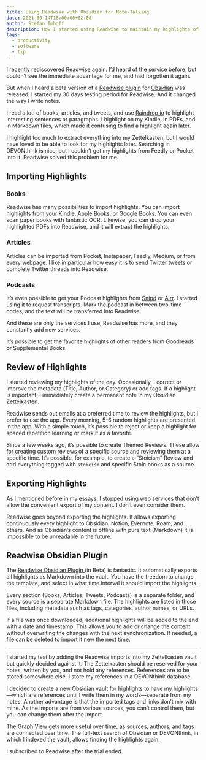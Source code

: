 ```yaml
---
title: Using Readwise with Obsidian for Note-Talking
date: 2021-09-14T18:00:00+02:00
author: Stefan Imhoff
description: How I started using Readwise to maintain my highlights of various tools for note-taking
tags:
  - productivity
  - software
  - tip
---
```


I recently rediscovered [Readwise](https://readwise.io/i/stefan805) again. I’d heard of the service before, but couldn’t see the immediate advantage for me, and had forgotten it again.

But when I heard a beta version of a [Readwise plugin](https://github.com/readwiseio/obsidian-readwise) for [Obsidian](https://obsidian.md/) was released, I started my 30 days testing period for Readwise. And it changed the way I write notes.

I read a lot: of books, articles, and tweets, and use [Raindrop.io](https://raindrop.io/) to highlight interesting sentences or paragraphs. I highlight on my Kindle, in PDFs, and in Markdown files, which made it confusing to find a highlight again later.

I highlight too much to extract everything into my Zettelkasten, but I would have loved to be able to look for my highlights later. Searching in DEVONthink is nice, but I couldn’t get my highlights from Feedly or Pocket into it. Readwise solved this problem for me.

## Importing Highlights

### Books

Readwise has many possibilities to import highlights. You can import highlights from your Kindle, Apple Books, or Google Books. You can even scan paper books with fantastic OCR. Likewise, you can drop your highlighted PDFs into Readwise, and it will extract the highlights.

### Articles

Articles can be imported from Pocket, Instapaper, Feedly, Medium, or from every webpage. I like in particular how easy it is to send Twitter tweets or complete Twitter threads into Readwise.

### Podcasts

It’s even possible to get your Podcast highlights from [Snipd](https://www.snipd.com/) or [Airr](https://www.airr.io/). I started using it to request transcripts. Mark the podcast in between two-time codes, and the text will be transferred into Readwise.

And these are only the services I use, Readwise has more, and they constantly add new services.

It’s possible to get the favorite highlights of other readers from Goodreads or Supplemental Books.

## Review of Highlights

I started reviewing my highlights of the day. Occasionally, I correct or improve the metadata (Title, Author, or Category) or add tags. If a highlight is important, I immediately create a permanent note in my Obsidian Zettelkasten.

Readwise sends out emails at a preferred time to review the highlights, but I prefer to use the app. Every morning, 5-6 random highlights are presented in the app. With a simple touch, it’s possible to reject or keep a highlight for spaced repetition learning or mark it as a favorite.

Since a few weeks ago, it’s possible to create Themed Reviews. These allow for creating custom reviews of a specific source and reviewing them at a specific time. It’s possible, for example, to create a “Stoicism” Review and add everything tagged with `stoicism` and specific Stoic books as a source.

## Exporting Highlights

As I mentioned before in my essays, I stopped using web services that don’t allow the convenient export of my content. I don’t even consider them.

Readwise goes beyond exporting the highlights. It allows exporting continuously every highlight to Obsidian, Notion, Evernote, Roam, and others. And as Obsidian’s content is offline with pure text (Markdown) it is impossible to be unreadable in the future.

## Readwise Obsidian Plugin

The [Readwise Obsidian Plugin ](https://github.com/readwiseio/obsidian-readwise) (in Beta) is fantastic. It automatically exports all highlights as Markdown into the vault. You have the freedom to change the template, and select in what time interval it should import the highlights.

Every section (Books, Articles, Tweets, Podcasts) is a separate folder, and every source is a separate Markdown file. The highlights are listed in those files, including metadata such as tags, categories, author names, or URLs.

If a file was once downloaded, additional highlights will be added to the end with a date and timestamp. This allows you to add or change the content without overwriting the changes with the next synchronization. If needed, a file can be deleted to import it new the next time.

---

I started my test by adding the Readwise imports into my Zettelkasten vault but quickly decided against it. The Zettelkasten should be reserved for your notes, written by you, and not hold any references. References are to be stored somewhere else. I store my references in a DEVONthink database.

I decided to create a new Obsidian vault for highlights to have my highlights—which are references until I write them in my words—separate from my notes. Another advantage is that the imported tags and links don’t mix with mine. As the imports are from various sources, you can’t control them, but you can change them after the import.

The Graph View gets more useful over time, as sources, authors, and tags are connected over time. The full-text search of Obsidian or DEVONthink, in which I indexed the vault, allows finding the highlights again.

I subscribed to Readwise after the trial ended.